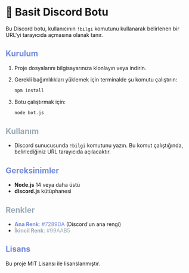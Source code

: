 # 🤖 Basit Discord Botu

Bu Discord botu, kullanıcının `!bilgi` komutunu kullanarak belirlenen bir URL'yi tarayıcıda açmasına olanak tanır.

## <span style="color: #7289DA;">Kurulum</span>

1. Proje dosyalarını bilgisayarınıza klonlayın veya indirin.
2. Gerekli bağımlılıkları yüklemek için terminalde şu komutu çalıştırın:

    ```bash
    npm install
    ```

3. Botu çalıştırmak için:

    ```bash
    node bot.js
    ```

## <span style="color: #99AAB5;">Kullanım</span>

- Discord sunucusunda `!bilgi` komutunu yazın. Bu komut çalıştığında, belirlediğiniz URL tarayıcıda açılacaktır.

## <span style="color: #7289DA;">Gereksinimler</span>

- **Node.js** 14 veya daha üstü
- **discord.js** kütüphanesi

## <span style="color: #99AAB5;">Renkler</span>

- <span style="color:#7289DA">**Ana Renk**: #7289DA</span> (Discord'un ana rengi)
- <span style="color:#99AAB5">**İkincil Renk**: #99AAB5</span>

## <span style="color: #7289DA;">Lisans</span>

Bu proje MIT Lisansı ile lisanslanmıştır.
